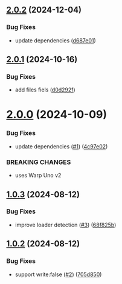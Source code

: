 ## [2.0.2](https://github.com/warp-ds/esbuild-plugin/compare/v2.0.1...v2.0.2) (2024-12-04)


### Bug Fixes

* update dependencies ([d687e01](https://github.com/warp-ds/esbuild-plugin/commit/d687e0143fd0002e21b02742f0e68e5a6929654b))

## [2.0.1](https://github.com/warp-ds/esbuild-plugin/compare/v2.0.0...v2.0.1) (2024-10-16)


### Bug Fixes

* add files fiels ([d0d292f](https://github.com/warp-ds/esbuild-plugin/commit/d0d292f22a44e753b9bec473da6b5ffbc35f2fa3))

# [2.0.0](https://github.com/warp-ds/esbuild-plugin/compare/v1.0.3...v2.0.0) (2024-10-09)


### Bug Fixes

* update dependencies ([#1](https://github.com/warp-ds/esbuild-plugin/issues/1)) ([4c97e02](https://github.com/warp-ds/esbuild-plugin/commit/4c97e02c8225e4dcfb3563d0ca3cd8fb23905a41))


### BREAKING CHANGES

* uses Warp Uno v2

## [1.0.3](https://github.com/warp-ds/esbuild-plugin/compare/v1.0.2...v1.0.3) (2024-08-12)


### Bug Fixes

* improve loader detection ([#3](https://github.com/warp-ds/esbuild-plugin/issues/3)) ([68f825b](https://github.com/warp-ds/esbuild-plugin/commit/68f825bd91fe87506e882bffd588aeac678d8ffd))

## [1.0.2](https://github.com/warp-ds/esbuild-plugin/compare/v1.0.1...v1.0.2) (2024-08-12)


### Bug Fixes

* support write:false ([#2](https://github.com/warp-ds/esbuild-plugin/issues/2)) ([705d850](https://github.com/warp-ds/esbuild-plugin/commit/705d8503a8779956f9f4d7f17afb7a354cb3b207))
